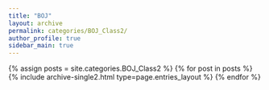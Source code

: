 ```yaml
---
title: "BOJ"
layout: archive
permalink: categories/BOJ_Class2/
author_profile: true
sidebar_main: true
---
```

{% assign posts = site.categories.BOJ_Class2 %}
{% for post in posts %} {% include archive-single2.html type=page.entries_layout %} {% endfor %}